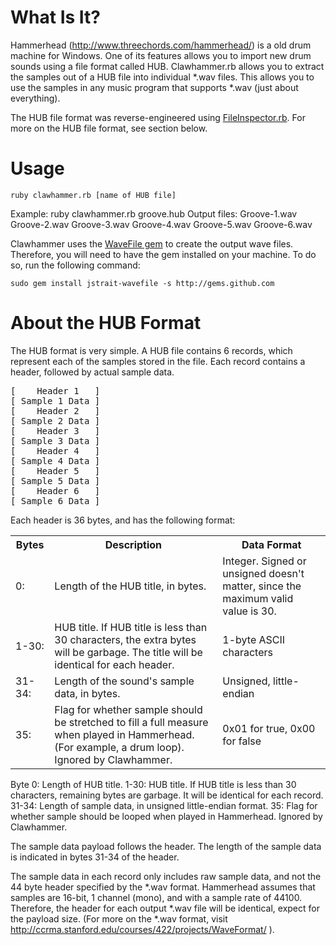 What Is It?
===========

Hammerhead (<http://www.threechords.com/hammerhead/>) is a old drum machine for Windows. One of its features allows you to import new drum sounds using a file format called HUB. Clawhammer.rb allows you to extract the samples out of a HUB file into individual \*.wav files. This allows you to use the samples in any music program that supports \*.wav (just about everything).

The HUB file format was reverse-engineered using [FileInspector.rb](http://github.com/jstrait/fileinspector/tree/master). For more on the HUB file format, see section below.


Usage
=====

    ruby clawhammer.rb [name of HUB file]

Example:
    ruby clawhammer.rb groove.hub
Output files:
    Groove-1.wav
    Groove-2.wav
    Groove-3.wav
    Groove-4.wav
    Groove-5.wav
    Groove-6.wav

Clawhammer uses the [WaveFile gem](http://www.github.com/jstrait/wavefile) to create the output wave files. Therefore, you will need to have the gem installed on your machine. To do so, run the following command:

	sudo gem install jstrait-wavefile -s http://gems.github.com

About the HUB Format
====================

The HUB format is very simple. A HUB file contains 6 records, which represent each of the samples stored in the file. Each record contains a header, followed by actual sample data.

<pre>[    Header 1   ]
[ Sample 1 Data ]
[    Header 2   ]
[ Sample 2 Data ]
[    Header 3   ]
[ Sample 3 Data ]
[    Header 4   ]
[ Sample 4 Data ]
[    Header 5   ]
[ Sample 5 Data ]
[    Header 6   ]
[ Sample 6 Data ]</pre>

Each header is 36 bytes, and has the following format:

<table>
<tr>
    <th>Bytes</th>
    <th>Description</th>
    <th>Data Format</th>
</tr>
<tr>
    <td>0:</td>
    <td>Length of the HUB title, in bytes.</td>
    <td>Integer. Signed or unsigned doesn't matter, since the maximum valid value is 30.</td>
</tr>
<tr>
    <td>1-30:</td>
    <td>HUB title. If HUB title is less than 30 characters, the extra bytes will be garbage. The title will be identical for each header.</td>
    <td>1-byte ASCII characters</td>
</tr>
<tr>
    <td>31-34:</td>
    <td>Length of the sound's sample data, in bytes.</td>
    <td>Unsigned, little-endian</td>
</tr>
<tr>
    <td>35:</td>
    <td>Flag for whether sample should be stretched to fill a full measure when played in Hammerhead. (For example, a drum loop). Ignored by Clawhammer.</td>
    <td>0x01 for true, 0x00 for false</td>
</tr>
</table>

Byte 0: Length of HUB title.
  1-30: HUB title. If HUB title is less than 30 characters,
        remaining bytes are garbage. It will be identical for each record.
 31-34: Length of sample data, in unsigned little-endian format.
    35: Flag for whether sample should be looped when played in Hammerhead. Ignored by Clawhammer.

The sample data payload follows the header. The length of the sample data is indicated in bytes 31-34 of the header.

The sample data in each record only includes raw sample data, and not the 44 byte header specified by the \*.wav format. Hammerhead assumes that samples are 16-bit, 1 channel (mono), and with a sample rate of 44100. Therefore, the header for each output \*.wav file will be identical, expect for the payload size. (For more on the \*.wav format, visit http://ccrma.stanford.edu/courses/422/projects/WaveFormat/ ).